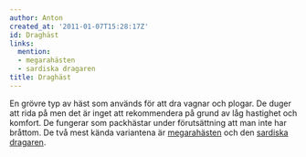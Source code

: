 ```yaml
---
author: Anton
created_at: '2011-01-07T15:28:17Z'
id: Draghäst
links:
  mention:
  - megarahästen
  - sardiska dragaren
title: Draghäst
---
```


En grövre typ av häst som används för att dra vagnar och plogar. De duger att rida på men det är
inget att rekommendera på grund av låg hastighet och komfort. De fungerar som packhästar under
förutsättning att man inte har bråttom. De två mest kända variantena är [megarahästen] och den
[sardiska dragaren].

  [megarahästen]: megarahästen
  [sardiska dragaren]: sardiska_dragaren
